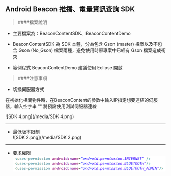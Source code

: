 ## Android Beacon 推播、電量資訊查詢 SDK

> ####檔案說明

* 主要檔案為：BeaconContentSDK、BeaconContentDemo

* BeaconContentSDK 為 SDK 本體，分為包含 Gson (master) 檔案以及不包含 Gson (No_Gson) 檔案兩種，避免使用時原專案中已經有 Gson 檔案造成衝突

* 範例程式 BeaconContentDemo 建議使用 Eclipse 開啟

> ####注意事項

* 切換伺服器方式

在初始化相關物件時，在BeaconContent的參數中輸入IP指定想要連結的伺服器，輸入空字串 "" 將預設使用測試伺服器連線

![SDK 4.png](/media/SDK 4.png)  

---

* 最低版本限制  
![SDK 2.png](/media/SDK 2.png)  

---

* 要求權限  
![SDK_3.png](/media/SDK_3.png)
